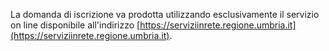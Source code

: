 La domanda di iscrizione va prodotta utilizzando esclusivamente il servizio on line disponibile all'indirizzo [https://serviziinrete.regione.umbria.it](https://serviziinrete.regione.umbria.it).
